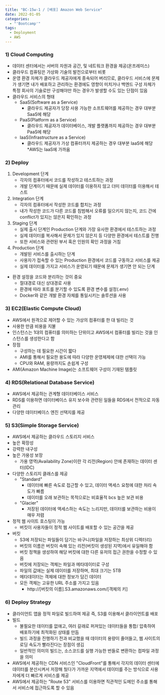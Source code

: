 ```yaml
---
title: "BC-15w-1 / [배포] Amazon Web Service"
date: 2022-01-05
categories:
  - "'Bootcamp'"
tags:
  - Deployment
  - AWS
---
```


### 1) Cloud Computing

- 데이터 센터에서는 서버의 자원과 공간, 및 네트워크 환경을 제공(온프레미스)
- 클라우드 컴퓨팅은 가상화 기술의 발전으로부터 비롯
- 운영 환경 자체가 클라우드 제공자에게 종속되어 버리므로, 클라우드 서비스에 문제가 생기면 내가 배포하고 관리하는 환경에도 영향이 미치거나 백엔드 구성 자체가 특정 회사의 기술로만 구성해야만 하는 경우가 발생할 수도 있는 단점이 있음
- 클라우드 서비스의 형태
  - SaaS(Software as a Service)
    - 클라우드 제공자가 당장 사용 가능한 소프트웨어를 제공하는 경우 대부분 SaaS에 해당
  - PaaS(Platform as a Service)
    - 클라우드 제공자가 데이터베이스, 개발 플랫폼까지 제공하는 경우 대부분 PaaS에 해당
  - IaaS(Infrastructure as a Service)
    - 클라우드 제공자가 가상 컴퓨터까지 제공하는 경우 대부분 IaaS에 해당
      \*AWS는 IaaS에 가까움

### 2) Deploy

1. Development 단계
   - 각자의 컴퓨터에서 코드를 작성하고 테스트하는 과정
   - 개발 단계이기 때문에 실제 데이터를 이용하지 않고 더미 데이터를 이용해서 테스트
2. Integration 단계
   - 각자의 컴퓨터에서 작성한 코드를 합치는 과정
   - 내가 작성한 코드가 다른 코드를 침범해서 오류를 일으키지 않는지, 코드 간에 conflict가 있지는 않은지 확인하는 과정
3. Staging 단계
   - 실제 출시 단계인 Production 단계와 가장 유사한 환경에서 테스트하는 과정
   - 실제 데이터를 복사해서 문제가 있지 않은지 등 다양한 환경에서 테스트를 진행
   - 또한 서비스와 관련된 부서 혹은 인원의 확인 과정을 거침
4. Production 단계
   - 개발된 서비스를 출시하는 단계
   - 사용자가 접속할 수 있는 Production 환경에서 코드를 구동하고 서비스를 제공
   - 실제 데이터를 가지고 서비스가 운영되기 때문에 문제가 생기면 안 되는 단계

- 환경 설정을 코드와 분리하는 것이 중요
  - 절대경로 대신 상대경로 사용
  - 환경에 따라 포트를 분기할 수 있도록 환경 변수를 설정(.env)
  - Docker와 같은 개발 환경 자체를 통일시키는 솔루션을 사용

### 3) EC2(Elastic Compute Cloud)

- AWS에서 원격으로 제어할 수 있는 가상의 컴퓨터를 한 대 빌리는 것
- 사용한 만큼 비용을 지불
- 인스턴스는 1대의 컴퓨터를 의미하는 단위이고 AWS에서 컴퓨터를 빌리는 것을 인스턴스를 생성한다고 함
- 장점
  - 구성하는 데 필요한 시간이 짧다
  - AMI를 통해서 필요한 용도에 따라 다양한 운영체제에 대한 선택이 가능
  - CPU와 RAM, 용량까지도 손쉽게 구성
- AMI(Amazon Machine Image)는 소프트웨어 구성이 기재된 템플릿

### 4) RDS(Relational Database Service)

- AWS에서 제공하는 관계형 데이터베이스 서비스
- RDS를 이용하면 데이터베이스 유지 보수와 관련된 일들을 RDS에서 전적으로 자동 관리
- 다양한 데이터베이스 엔진 선택지를 제공

### 5) S3(Simple Storage Service)

- AWS에서 제공하는 클라우드 스토리지 서비스
- 높은 확장성
- 강력한 내구성
- 높은 가용성 보장
  - 가용 영역(Availability Zone)이란 각 리전(Region) 안에 존재하는 데이터 센터(IDC)
- 다양한 스토리지 클래스를 제공
  - "Standard"
    - 데이터에 빠른 속도로 접근할 수 있고, 데이터 액세스 요청에 대한 처리 속도가 빠름
    - 데이터를 오래 보관하는 목적으로는 비효율적 bcs 높은 보관 비용
  - "Glacier"
    - 저장된 데이터에 액세스하는 속도는 느리지만, 데이터를 보관하는 비용이 매우 저렴
- 정적 웹 사이트 호스팅이 가능
  - 버킷이 사용자들이 정적 웹 사이트를 배포할 수 있는 공간을 제공
- 버킷
  - S3에 저장되는 파일들이 담기는 바구니(파일을 저장하는 최상위 디렉터리)
  - 버킷의 이름은 버킷이 속해 있는 리전(버킷이 생성된 지역)에서 유일해야 함
  - 버킷 정책을 생성하여 해당 버킷에 대한 다른 유저의 접근 권한을 수정할 수 있음
  - 버킷에 저장되는 객체는 파일과 메타데이터로 구성
  - 파일의 값에는 실제 데이터를 저장하며, 최대 크기는 5TB
  - 메타데이터는 객체에 대한 정보가 담긴 데이터
  - 모든 객체는 고유한 URL 주소를 가지고 있음
    - http://[버킷의 이름].S3.amazonaws.com/[객체의 키]

### 6) Deploy Strategy

- 클라이언트 앱을 정적 파일로 빌드하여 제공 즉, S3를 이용해서 클라이언트를 배포
- 빌드
  - 불필요한 데이터를 없애고, 여러 갈래로 퍼져있는 데이터들을 통합/ 압축하여 배포하기에 최적화된 상태를 만듬
  - 빌드 과정을 진행하기 전과 비교했을 때 데이터의 용량이 줄어들고, 웹 사이트의 로딩 속도가 빨라진다는 장점이 생김
  - 일반적인 의미의 빌드는, 소스코드를 실행 가능한 번들로 변환하는 컴파일 과정을 의미
- AWS에서 제공하는 CDN 서비스인 "CloudFront"를 통해서 각지의 데이터 센터에 데이터를 분산시켜서 저장해 뒀다가 가까운 지역에서 데이터를 주는 방식으로 사용자에게 더 빠르게 서비스를 제공
- AWS에서 제공하는 "Route 53" 서비스를 이용하면 직관적인 도메인 주소를 통해서 서비스에 접근하도록 할 수 있음

